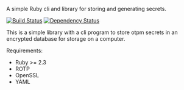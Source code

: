 A simple Ruby cli and library for storing and generating secrets.

[![Build Status](https://travis-ci.org/subfuscous/otpm.svg?branch=master)](https://travis-ci.org/subfuscous/otpm) [![Dependency Status](https://gemnasium.com/badges/github.com/subfuscous/otpm.svg)](https://gemnasium.com/github.com/subfuscous/otpm)

This is a simple library with a cli program to store otpm secrets in an encrypted
database for storage on a computer.

Requirements:
 - Ruby >= 2.3
 - ROTP
 - OpenSSL
 - YAML
